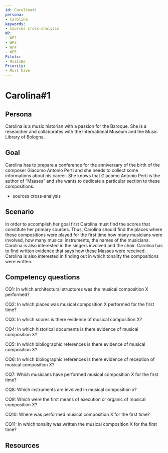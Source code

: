 ```yaml
---
id: Carolina#1
persona: 
- Carolina
keywords: 
- sources cross-analysis
WP:
- WP2
- WP3
- WP4
- WP5
Pilots:
- MusicBo
Priority:
- Must have
---
```

# Carolina#1

## Persona
Carolina is a music historian with a passion for the Baroque. She is a researcher and collaborates with the International Museum and the Music Library of Bologna. 

## Goal
Carolina has to prepare a conference for the anniversary of the birth of the composer Giacomo Antonio Perti  and she needs to collect some informations about his career. She knows that Giacomo Antonio Perti is the author of “Masses” and she wants to dedicate a particular section to these compositions.
- sources cross-analysis

## Scenario  
In order to accomplish her goal first Carolina must find the scores that constitute her primary sources. Thus, Carolina should find the places where these compositions were played for the first time how many musicians were involved, how many musical instruments, the names of the musicians. Carolina is also interested in the singers involved and the choir.  Carolina has to find written evidence that says how these Masses were received. Carolina is also interested in finding out in which tonality the compositions were written.

## Competency questions 

CQ1: In which architectural structures was the musical composition X performed? 

CQ2: In which places was musical composition X performed for the first time? 

CQ3: In which scores is there evidence of musical composition X? 

CQ4: In which historical documents is there evidence of musical composition X? 

CQ5: In which bibliographic references is there evidence of musical composition X? 

CQ6: In which bibliographic references is there evidence of reception of musical composition X?

CQ7: Which musicians have performed musical composition X for the first time? 

CQ8: Which instruments are involved in musical composition x?

CQ9: Which were the first means of execution or organic of musical composition X? 

CQ10: Where was performed musical composition X for the first time? 

CQ11: In which tonality was written the musical composition X for the first time?

## Resources
